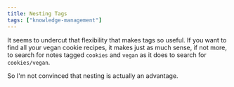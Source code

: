 ```yaml
---
title: Nesting Tags
tags: ["knowledge-management"]
---
```


It seems to undercut that flexibility that makes tags so useful. If you want to find all your vegan cookie recipes, it makes just as much sense, if not more, to search for notes tagged `cookies` and `vegan` as it does to search for `cookies/vegan`. 

So I'm not convinced that nesting is actually an advantage.